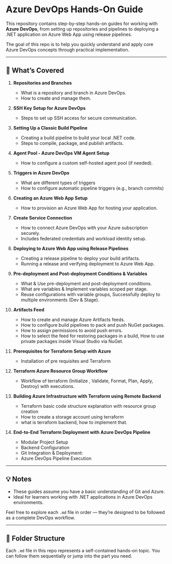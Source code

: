 # Azure DevOps Hands-On Guide

This repository contains step-by-step hands-on guides for working with **Azure DevOps**, from setting up repositories and pipelines to deploying a .NET application on Azure Web App using release pipelines.

The goal of this repo is to help you quickly understand and apply core Azure DevOps concepts through practical implementation.

---

## 🔧 What’s Covered

1. **Repositories and Branches**
   - What is a repository and branch in Azure DevOps.
   - How to create and manage them.
     
2. **SSH Key Setup for Azure DevOps**
   - Steps to set up SSH access for secure communication.

3. **Setting Up a Classic Build Pipeline**
   - Creating a build pipeline to build your local .NET code.
   - Steps to compile, package, and publish artifacts.

4. **Agent Pool - Azure DevOps VM Agent Setup**
   - How to configure a custom self-hosted agent pool (if needed).

5. **Triggers in Azure DevOps**
   -  What are different types of triggers
   -  How to configure automatic pipeline triggers (e.g., branch commits)

6. **Creating an Azure Web App Setup**
   - How to provision an Azure Web App for hosting your application.
  
7. **Create Service Connection**
   - How to connect Azure DevOps with your Azure subscription securely.
   - Includes federated credentials and workload identity setup.

8. **Deploying to Azure Web App using Release Pipelines**
   - Creating a release pipeline to deploy your build artifacts.
   - Running a release and verifying deployment to Azure Web App.
     
9. **Pre-deployment and Post-deployment Conditions & Variables**
    - What & Use pre-deployment and post-deployment conditions.
    - What are variables & Implement variables scoped per stage.
    - Reuse configurations with variable groups, Successfully deploy to multiple environments (Dev & Stage).
  
10. **Artifacts Feed**
    - How to create and manage Azure Artifacts feeds.
    - How to configure build pipelines to pack and push NuGet packages.
    - How to assign permissions to avoid push errors.
    - How to select the feed for restoring packages in a build, How to use private packages inside Visual Studio via NuGet.

11. **Prerequisites for Terraform Setup with Azure**
    - Installation of pre requisites and Terraform
   
12. **Terraform Azure Resource Group Workflow**
    - Workflow of terraform (Initialize , Validate, Format, Plan, Apply, Destroy) with executions.
     
13. **Building Azure Infrastructure with Terraform using Remote Backend**
    - Terraform basic code structure explanation with resource group creation
    - How to create a storage account using terraform
    - what is terraform backend, how to implement that.
      
14. **End-to-End Terraform Deployment with Azure DevOps Pipeline**
    - Modular Project Setup
    - Backend Configuration
    - Git Integration & Deployment:
    - Azure DevOps Pipeline Execution
---

## 💡 Notes

- These guides assume you have a basic understanding of Git and Azure.
- Ideal for learners working with .NET applications in Azure DevOps environments.

Feel free to explore each `.md` file in order — they’re designed to be followed as a complete DevOps workflow.

---

## 📂 Folder Structure

Each `.md` file in this repo represents a self-contained hands-on topic. You can follow them sequentially or jump into the part you need.

